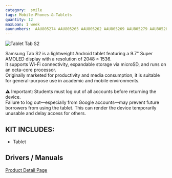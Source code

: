```yaml
---
category:  smile
tags: Mobile-Phones-&-Tablets
quantity: 12
maxLoan: 1 week
aaunumbers:  AAU805274 AAU805265 AAU805262 AAU805269 AAU805279 AAU805281 AAU805278 AAU805266 AAU805276 AAU805284 AAU805285 AAU805264
---
```

![Tablet Tab S2](https://i.pcmag.com/imagery/reviews/01pHtuf6DeGx9IZa9si88MW-5..v1569475835.jpg)

Samsung Tab S2 is a lightweight Android tablet featuring a 9.7" Super AMOLED display with a resolution of 2048 × 1536.<br>It supports Wi-Fi connectivity, expandable storage via microSD, and runs on an octa-core processor.<br>Originally marketed for productivity and media consumption, it is suitable for general-purpose use in academic and mobile environments.<br><br>⚠️ Important: Students must log out of all accounts before returning the device.<br>Failure to log out—especially from Google accounts—may prevent future borrowers from using the tablet. This can render the device temporarily unusable and delay access for others.
## KIT INCLUDES:
-  Tablet

## Drivers / Manuals
[Product Detail Page](https://www.samsung.com/dk/support/model/SM-T810NZKENEE/)



